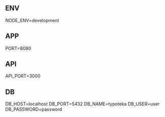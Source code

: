 ## ENV
NODE_ENV=development

## APP
PORT=8080

## API
API_PORT=3000

## DB
DB_HOST=localhost
DB_PORT=5432
DB_NAME=typoteka
DB_USER=user
DB_PASSWORD=password
